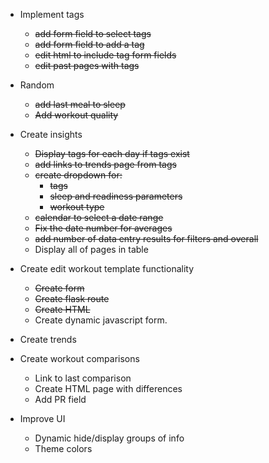 * Implement tags
    * ~~add form field to select tags~~
    * ~~add form field to add a tag~~
    * ~~edit html to include tag form fields~~
    * ~~edit past pages with tags~~

* Random
    * ~~add last meal to sleep~~
    * ~~Add workout quality~~

* Create insights
    * ~~Display tags for each day if tags exist~~
    * ~~add links to trends page from tags~~
    * ~~create dropdown for:~~
        * ~~tags~~
        * ~~sleep and readiness parameters~~
        * ~~workout type~~
    * ~~calendar to select a date range~~
    * ~~Fix the date number for averages~~
    * ~~add number of data entry results for filters and overall~~
    * Display all of pages in table

* Create edit workout template functionality
    * ~~Create form~~
    * ~~Create flask route~~
    * ~~Create HTML~~
    * Create dynamic javascript form.


* Create trends

* Create workout comparisons
    * Link to last comparison
    * Create HTML page with differences
    * Add PR field

* Improve UI
    * Dynamic hide/display groups of info
    * Theme colors
